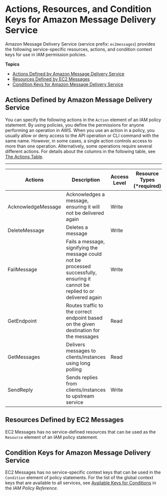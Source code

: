 # Actions, Resources, and Condition Keys for Amazon Message Delivery Service<a name="list_amazonmessagedeliveryservice"></a>

Amazon Message Delivery Service \(service prefix: `ec2messages`\) provides the following service\-specific resources, actions, and condition context keys for use in IAM permission policies\.

**Topics**
+ [Actions Defined by Amazon Message Delivery Service](#amazonmessagedeliveryservice-actions-as-permissions)
+ [Resources Defined by EC2 Messages](#amazonmessagedeliveryservice-resources-for-iam-policies)
+ [Condition Keys for Amazon Message Delivery Service](#amazonmessagedeliveryservice-policy-keys)

## Actions Defined by Amazon Message Delivery Service<a name="amazonmessagedeliveryservice-actions-as-permissions"></a>

You can specify the following actions in the `Action` element of an IAM policy statement\. By using policies, you define the permissions for anyone performing an operation in AWS\. When you use an action in a policy, you usually allow or deny access to the API operation or CLI command with the same name\. However, in some cases, a single action controls access to more than one operation\. Alternatively, some operations require several different actions\. For details about the columns in the following table, see [The Actions Table](reference_policies_actions-resources-contextkeys.md#actions_table)\.


****  

| Actions | Description | Access Level | Resource Types \(\*required\) | Condition Keys | Dependent Actions | 
| --- | --- | --- | --- | --- | --- | 
| AcknowledgeMessage | Acknowledges a message, ensuring it will not be delivered again | Write |  |  |  | 
| DeleteMessage | Deletes a message | Write |  |  |  | 
| FailMessage | Fails a message, signifying the message could not be processed successfully, ensuring it cannot be replied to or delivered again | Write |  |  |  | 
| GetEndpoint | Routes traffic to the correct endpoint based on the given destination for the messages | Read |  |  |  | 
| GetMessages | Delivers messages to clients/instances using long polling | Read |  |  |  | 
| SendReply | Sends replies from clients/instances to upstream service | Write |  |  |  | 

## Resources Defined by EC2 Messages<a name="amazonmessagedeliveryservice-resources-for-iam-policies"></a>

EC2 Messages has no service\-defined resources that can be used as the `Resource` element of an IAM policy statement\.

## Condition Keys for Amazon Message Delivery Service<a name="amazonmessagedeliveryservice-policy-keys"></a>

EC2 Messages has no service\-specific context keys that can be used in the `Condition` element of policy statements\. For the list of the global context keys that are available to all services, see [Available Keys for Conditions](http://docs.aws.amazon.com/IAM/latest/UserGuide/reference_policies_condition-keys.html#AvailableKeys) in the *IAM Policy Reference*\.